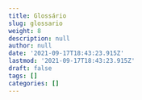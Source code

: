 ```yaml
---
title: Glossário
slug: glossario
weight: 8
description: null
author: null
date: '2021-09-17T18:43:23.915Z'
lastmod: '2021-09-17T18:43:23.915Z'
draft: false
tags: []
categories: []
---
```


